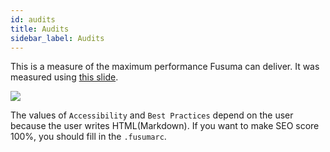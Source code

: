 ```yaml
---
id: audits
title: Audits
sidebar_label: Audits
---
```


This is a measure of the maximum performance Fusuma can deliver. It was measured using [this slide](https://hiroppy.github.io/fusuma/issues/).

![](assets/audits.png)

The values of `Accessibility` and `Best Practices` depend on the user because the user writes HTML(Markdown).
If you want to make SEO score 100%, you should fill in the `.fusumarc`.

